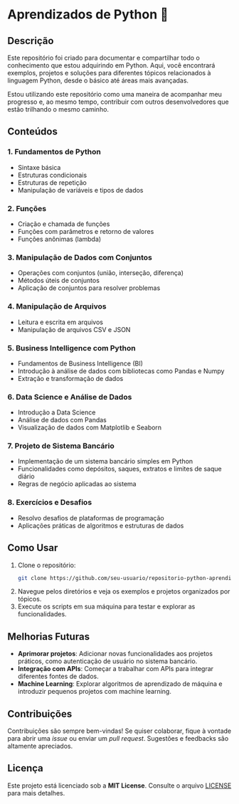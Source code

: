 # Aprendizados de Python 🐍

## Descrição

Este repositório foi criado para documentar e compartilhar todo o conhecimento que estou adquirindo em Python. Aqui, você encontrará exemplos, projetos e soluções para diferentes tópicos relacionados à linguagem Python, desde o básico até áreas mais avançadas.

Estou utilizando este repositório como uma maneira de acompanhar meu progresso e, ao mesmo tempo, contribuir com outros desenvolvedores que estão trilhando o mesmo caminho.

## Conteúdos

### 1. Fundamentos de Python
- Sintaxe básica
- Estruturas condicionais
- Estruturas de repetição
- Manipulação de variáveis e tipos de dados

### 2. Funções
- Criação e chamada de funções
- Funções com parâmetros e retorno de valores
- Funções anônimas (lambda)

### 3. Manipulação de Dados com Conjuntos
- Operações com conjuntos (união, interseção, diferença)
- Métodos úteis de conjuntos
- Aplicação de conjuntos para resolver problemas

### 4. Manipulação de Arquivos
- Leitura e escrita em arquivos
- Manipulação de arquivos CSV e JSON

### 5. Business Intelligence com Python
- Fundamentos de Business Intelligence (BI)
- Introdução à análise de dados com bibliotecas como Pandas e Numpy
- Extração e transformação de dados

### 6. Data Science e Análise de Dados
- Introdução a Data Science
- Análise de dados com Pandas
- Visualização de dados com Matplotlib e Seaborn

### 7. Projeto de Sistema Bancário
- Implementação de um sistema bancário simples em Python
- Funcionalidades como depósitos, saques, extratos e limites de saque diário
- Regras de negócio aplicadas ao sistema

### 8. Exercícios e Desafios
- Resolvo desafios de plataformas de programação
- Aplicações práticas de algoritmos e estruturas de dados

## Como Usar

1. Clone o repositório:
    ```bash
    git clone https://github.com/seu-usuario/repositorio-python-aprendizado.git
    ```
2. Navegue pelos diretórios e veja os exemplos e projetos organizados por tópicos.
3. Execute os scripts em sua máquina para testar e explorar as funcionalidades.

## Melhorias Futuras

- **Aprimorar projetos**: Adicionar novas funcionalidades aos projetos práticos, como autenticação de usuário no sistema bancário.
- **Integração com APIs**: Começar a trabalhar com APIs para integrar diferentes fontes de dados.
- **Machine Learning**: Explorar algoritmos de aprendizado de máquina e introduzir pequenos projetos com machine learning.

## Contribuições

Contribuições são sempre bem-vindas! Se quiser colaborar, fique à vontade para abrir uma *issue* ou enviar um *pull request*. Sugestões e feedbacks são altamente apreciados.

## Licença

Este projeto está licenciado sob a **MIT License**. Consulte o arquivo [LICENSE](LICENSE) para mais detalhes.


